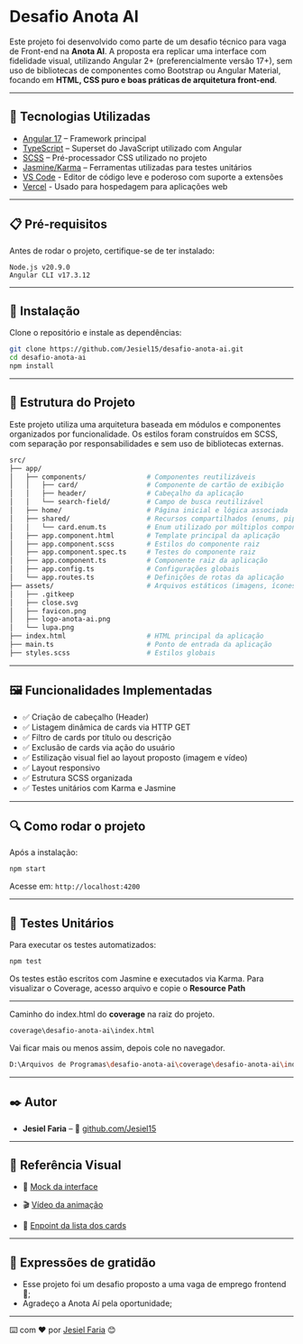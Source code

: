 # Desafio Anota AI

Este projeto foi desenvolvido como parte de um desafio técnico para vaga de Front-end na **Anota AI**. A proposta era replicar uma interface com fidelidade visual, utilizando Angular 2+ (preferencialmente versão 17+), sem uso de bibliotecas de componentes como Bootstrap ou Angular Material, focando em **HTML, CSS puro e boas práticas de arquitetura front-end**.

---

## 🚀 Tecnologias Utilizadas

- [Angular 17](https://angular.io/) – Framework principal
- [TypeScript](https://www.typescriptlang.org/) – Superset do JavaScript utilizado com Angular
- [SCSS](https://sass-lang.com/) – Pré-processador CSS utilizado no projeto
- [Jasmine/Karma](https://karma-runner.github.io/) – Ferramentas utilizadas para testes unitários
- [VS Code](https://code.visualstudio.com) - Editor de código leve e poderoso com suporte a extensões
- [Vercel](https://vercel.com/) - Usado para hospedagem para aplicações web

---

## 📋 Pré-requisitos

Antes de rodar o projeto, certifique-se de ter instalado:

```
Node.js v20.9.0
Angular CLI v17.3.12
```

---

## 🔧 Instalação

Clone o repositório e instale as dependências:

```bash
git clone https://github.com/Jesiel15/desafio-anota-ai.git
cd desafio-anota-ai
npm install
```

---

## 📂 Estrutura do Projeto

Este projeto utiliza uma arquitetura baseada em módulos e componentes organizados por funcionalidade. Os estilos foram construídos em SCSS, com separação por responsabilidades e sem uso de bibliotecas externas.

```bash
src/
├── app/
│   ├── components/               # Componentes reutilizáveis
│   │   ├── card/                 # Componente de cartão de exibição
│   │   ├── header/               # Cabeçalho da aplicação
│   │   └── search-field/         # Campo de busca reutilizável
│   ├── home/                     # Página inicial e lógica associada
│   ├── shared/                   # Recursos compartilhados (enums, pipes, etc.)
│   │   └── card.enum.ts          # Enum utilizado por múltiplos componentes
│   ├── app.component.html        # Template principal da aplicação
│   ├── app.component.scss        # Estilos do componente raiz
│   ├── app.component.spec.ts     # Testes do componente raiz
│   ├── app.component.ts          # Componente raiz da aplicação
│   ├── app.config.ts             # Configurações globais
│   └── app.routes.ts             # Definições de rotas da aplicação
├── assets/                       # Arquivos estáticos (imagens, ícones)
│   ├── .gitkeep
│   ├── close.svg
│   ├── favicon.png
│   ├── logo-anota-ai.png
│   └── lupa.png
├── index.html                    # HTML principal da aplicação
├── main.ts                       # Ponto de entrada da aplicação
├── styles.scss                   # Estilos globais

```

---

## 🖼️ Funcionalidades Implementadas

- ✅ Criação de cabeçalho (Header)
- ✅ Listagem dinâmica de cards via HTTP GET
- ✅ Filtro de cards por título ou descrição
- ✅ Exclusão de cards via ação do usuário
- ✅ Estilização visual fiel ao layout proposto (imagem e vídeo)
- ✅ Layout responsivo
- ✅ Estrutura SCSS organizada
- ✅ Testes unitários com Karma e Jasmine

---

## 🔍 Como rodar o projeto

Após a instalação:

```bash
npm start
```

Acesse em: `http://localhost:4200`

---

## 🧪 Testes Unitários

Para executar os testes automatizados:

```bash
npm test
```

Os testes estão escritos com Jasmine e executados via Karma.
Para visualizar o Coverage, acesso arquivo e copie o **Resource Path**

---

Caminho do index.html do **coverage** na raiz do projeto.

```bash
coverage\desafio-anota-ai\index.html
```

Vai ficar mais ou menos assim, depois cole no navegador.

```bash
D:\Arquivos de Programas\desafio-anota-ai\coverage\desafio-anota-ai\index.html
```

---

## ✒️ Autor

- **Jesiel Faria** – 📎 [github.com/Jesiel15](https://github.com/Jesiel15)

---

## 🎥 Referência Visual

- 📸 [Mock da interface](https://githubanotaai.github.io/frontend-interview-mock-data/teste/Test-front-anota-ai.jpg)
- 🎬 [Vídeo da animação](https://githubanotaai.github.io/frontend-interview-mock-data/teste/Test-front-anota-ai.webm)

- 📄 [Enpoint da lista dos cards](https://githubanotaai.github.io/frontend-interview-mock-data/cardlist.json)

---

## 🎁 Expressões de gratidão

- Esse projeto foi um desafio proposto a uma vaga de emprego frontend 📢;
- Agradeço a Anota Aí pela oportunidade;

---

⌨️ com ❤️ por [Jesiel Faria](https://github.com/Jesiel15) 😊
